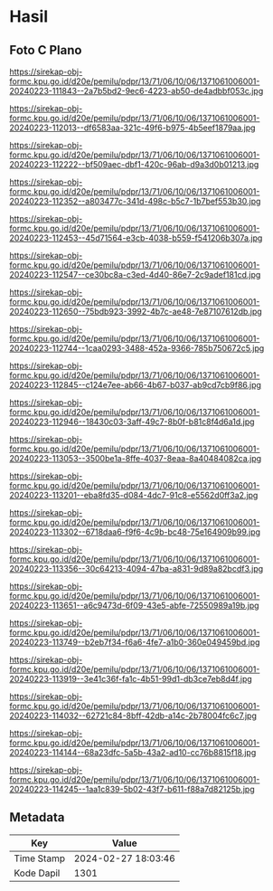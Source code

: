 # Hasil

## Foto C Plano

https://sirekap-obj-formc.kpu.go.id/d20e/pemilu/pdpr/13/71/06/10/06/1371061006001-20240223-111843--2a7b5bd2-9ec6-4223-ab50-de4adbbf053c.jpg

https://sirekap-obj-formc.kpu.go.id/d20e/pemilu/pdpr/13/71/06/10/06/1371061006001-20240223-112013--df6583aa-321c-49f6-b975-4b5eef1879aa.jpg

https://sirekap-obj-formc.kpu.go.id/d20e/pemilu/pdpr/13/71/06/10/06/1371061006001-20240223-112222--bf509aec-dbf1-420c-96ab-d9a3d0b01213.jpg

https://sirekap-obj-formc.kpu.go.id/d20e/pemilu/pdpr/13/71/06/10/06/1371061006001-20240223-112352--a803477c-341d-498c-b5c7-1b7bef553b30.jpg

https://sirekap-obj-formc.kpu.go.id/d20e/pemilu/pdpr/13/71/06/10/06/1371061006001-20240223-112453--45d71564-e3cb-4038-b559-f541206b307a.jpg

https://sirekap-obj-formc.kpu.go.id/d20e/pemilu/pdpr/13/71/06/10/06/1371061006001-20240223-112547--ce30bc8a-c3ed-4d40-86e7-2c9adef181cd.jpg

https://sirekap-obj-formc.kpu.go.id/d20e/pemilu/pdpr/13/71/06/10/06/1371061006001-20240223-112650--75bdb923-3992-4b7c-ae48-7e87107612db.jpg

https://sirekap-obj-formc.kpu.go.id/d20e/pemilu/pdpr/13/71/06/10/06/1371061006001-20240223-112744--1caa0293-3488-452a-9366-785b750672c5.jpg

https://sirekap-obj-formc.kpu.go.id/d20e/pemilu/pdpr/13/71/06/10/06/1371061006001-20240223-112845--c124e7ee-ab66-4b67-b037-ab9cd7cb9f86.jpg

https://sirekap-obj-formc.kpu.go.id/d20e/pemilu/pdpr/13/71/06/10/06/1371061006001-20240223-112946--18430c03-3aff-49c7-8b0f-b81c8f4d6a1d.jpg

https://sirekap-obj-formc.kpu.go.id/d20e/pemilu/pdpr/13/71/06/10/06/1371061006001-20240223-113053--3500be1a-8ffe-4037-8eaa-8a40484082ca.jpg

https://sirekap-obj-formc.kpu.go.id/d20e/pemilu/pdpr/13/71/06/10/06/1371061006001-20240223-113201--eba8fd35-d084-4dc7-91c8-e5562d0ff3a2.jpg

https://sirekap-obj-formc.kpu.go.id/d20e/pemilu/pdpr/13/71/06/10/06/1371061006001-20240223-113302--6718daa6-f9f6-4c9b-bc48-75e164909b99.jpg

https://sirekap-obj-formc.kpu.go.id/d20e/pemilu/pdpr/13/71/06/10/06/1371061006001-20240223-113356--30c64213-4094-47ba-a831-9d89a82bcdf3.jpg

https://sirekap-obj-formc.kpu.go.id/d20e/pemilu/pdpr/13/71/06/10/06/1371061006001-20240223-113651--a6c9473d-6f09-43e5-abfe-72550989a19b.jpg

https://sirekap-obj-formc.kpu.go.id/d20e/pemilu/pdpr/13/71/06/10/06/1371061006001-20240223-113749--b2eb7f34-f6a6-4fe7-a1b0-360e049459bd.jpg

https://sirekap-obj-formc.kpu.go.id/d20e/pemilu/pdpr/13/71/06/10/06/1371061006001-20240223-113919--3e41c36f-fa1c-4b51-99d1-db3ce7eb8d4f.jpg

https://sirekap-obj-formc.kpu.go.id/d20e/pemilu/pdpr/13/71/06/10/06/1371061006001-20240223-114032--62721c84-8bff-42db-a14c-2b78004fc6c7.jpg

https://sirekap-obj-formc.kpu.go.id/d20e/pemilu/pdpr/13/71/06/10/06/1371061006001-20240223-114144--68a23dfc-5a5b-43a2-ad10-cc76b8815f18.jpg

https://sirekap-obj-formc.kpu.go.id/d20e/pemilu/pdpr/13/71/06/10/06/1371061006001-20240223-114245--1aa1c839-5b02-43f7-b611-f88a7d82125b.jpg


## Metadata

| Key        | Value               |
| ---------- | ------------------- |
| Time Stamp | 2024-02-27 18:03:46 |
| Kode Dapil | 1301                |



